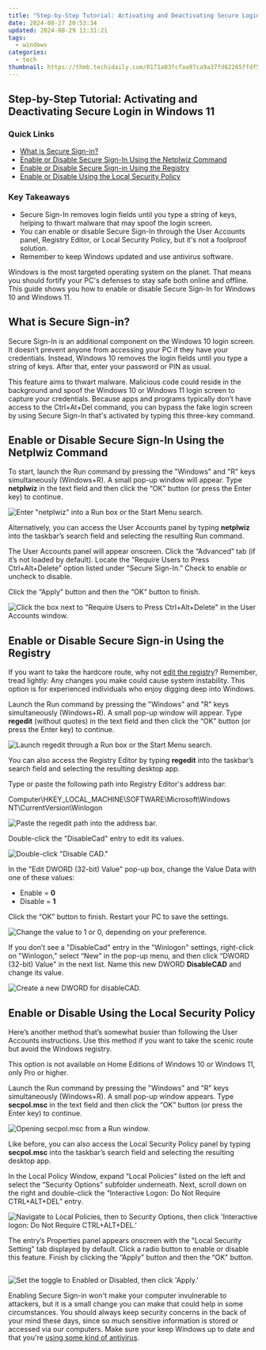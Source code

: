 ```yaml
---
title: "Step-by-Step Tutorial: Activating and Deactivating Secure Login in Windows 11"
date: 2024-08-27 20:53:34
updated: 2024-08-29 11:31:21
tags:
  - windows
categories:
  - tech
thumbnail: https://thmb.techidaily.com/0171a03fcfaa97ca9a37fd62265ffdf540832c9ac080e870fc5542fba83032d5.jpg
---
```


## Step-by-Step Tutorial: Activating and Deactivating Secure Login in Windows 11

### Quick Links

* [What is Secure Sign-in?](https://howto.techidaily.com/4-ways-to-fix-android-blue-screen-of-death-on-oneplus-open-drfone-by-drfone-fix-android-problems-fix-android-problems/)
* [Enable or Disable Secure Sign-In Using the Netplwiz Command](https://hardware-reviews.techidaily.com/unveiling-the-latest-in-computing-at-toms-electronics-hub/)
* [Enable or Disable Secure Sign-in Using the Registry](https://visual-screen-recording.techidaily.com/2024-approved-build-a-fortified-mc-base-plan-6-10/)
* [Enable or Disable Using the Local Security Policy](https://fox-friendly.techidaily.com/new-scripting-temporal-disruption-scenes/)

### Key Takeaways

* Secure Sign-In removes login fields until you type a string of keys, helping to thwart malware that may spoof the login screen.
* You can enable or disable Secure Sign-In through the User Accounts panel, Registry Editor, or Local Security Policy, but it's not a foolproof solution.
* Remember to keep Windows updated and use antivirus software.

 Windows is the most targeted operating system on the planet. That means you should fortify your PC's defenses to stay safe both online and offline. This guide shows you how to enable or disable Secure Sign-In for Windows 10 and Windows 11.

##  What is Secure Sign-in?

 Secure Sign-In is an additional component on the Windows 10 login screen. It doesn’t prevent anyone from accessing your PC if they have your credentials. Instead, Windows 10 removes the login fields until you type a string of keys. After that, enter your password or PIN as usual.

 This feature aims to thwart malware. Malicious code could reside in the background and spoof the Windows 10 or Windows 11 login screen to capture your credentials. Because apps and programs typically don’t have access to the Ctrl+At+Del command, you can bypass the fake login screen by using Secure Sign-In that's activated by typing this three-key command.

##  Enable or Disable Secure Sign-In Using the Netplwiz Command

 To start, launch the Run command by pressing the "Windows" and "R" keys simultaneously (Windows+R). A small pop-up window will appear. Type **netplwiz** in the text field and then click the “OK” button (or press the Enter key) to continue.

![Enter "netplwiz" into a Run box or the Start Menu search.](https://static1.howtogeekimages.com/wordpress/wp-content/uploads/2023/11/1-netplwiz-run.png) 

 Alternatively, you can access the User Accounts panel by typing **netplwiz** into the taskbar’s search field and selecting the resulting Run command.

 The User Accounts panel will appear onscreen. Click the “Advanced” tab (if it’s not loaded by default). Locate the “Require Users to Press Ctrl+Alt+Delete” option listed under “Secure Sign-In.” Check to enable or uncheck to disable.

 Click the “Apply” button and then the “OK” button to finish.

![Click the box next to "Require Users to Press Ctrl+Alt+Delete" in the User Accounts window.](https://static1.howtogeekimages.com/wordpress/wp-content/uploads/2023/11/2-enable-secure-sign-in.png) 

##  Enable or Disable Secure Sign-in Using the Registry

 If you want to take the hardcore route, why not [edit the registry](https://facebook-record-videos.techidaily.com/new-economical-mic-options-for-youtube-vloggers-for-2024/)? Remember, tread lightly: Any changes you make could cause system instability. This option is for experienced individuals who enjoy digging deep into Windows.

 Launch the Run command by pressing the "Windows" and "R" keys simultaneously (Windows+R). A small pop-up window will appear. Type **regedit** (without quotes) in the text field and then click the “OK” button (or press the Enter key) to continue.

![Launch regedit through a Run box or the Start Menu search.](https://static1.howtogeekimages.com/wordpress/wp-content/uploads/2023/11/3-regedit.png) 

 You can also access the Registry Editor by typing **regedit** into the taskbar’s search field and selecting the resulting desktop app.

 Type or paste the following path into Registry Editor's address bar:

Computer\HKEY_LOCAL_MACHINE\SOFTWARE\Microsoft\Windows NT\CurrentVersion\Winlogon
                    

![Paste the regedit path into the address bar.](https://static1.howtogeekimages.com/wordpress/wp-content/uploads/2023/11/4-regedit-path.png) 

 Double-click the "DisableCad" entry to edit its values.

![Double-click "Disable CAD."](https://static1.howtogeekimages.com/wordpress/wp-content/uploads/2023/11/5-disable-cat.png) 

 In the "Edit DWORD (32-bit) Value" pop-up box, change the Value Data with one of these values:

* Enable = **0**
* Disable = **1**

 Click the “OK” button to finish. Restart your PC to save the settings.

![Change the value to 1 or 0, depending on your preference.](https://static1.howtogeekimages.com/wordpress/wp-content/uploads/2023/11/6-change-value.png) 

 If you don’t see a "DisableCad" entry in the "Winlogon" settings, right-click on "Winlogon," select “New” in the pop-up menu, and then click “DWORD (32-bit) Value" in the next list. Name this new DWORD **DisableCAD** and change its value.

![Create a new DWORD for disableCAD.](https://static1.howtogeekimages.com/wordpress/wp-content/uploads/2023/11/7-create-val.png) 

##  Enable or Disable Using the Local Security Policy

 Here’s another method that’s somewhat busier than following the User Accounts instructions. Use this method if you want to take the scenic route but avoid the Windows registry.

 This option is not available on Home Editions of Windows 10 or Windows 11, only Pro or higher.

 Launch the Run command by pressing the "Windows" and "R" keys simultaneously (Windows+R). A small pop-up window appears. Type **secpol.msc** in the text field and then click the “OK” button (or press the Enter key) to continue.

![Opening secpol.msc from a Run window.](https://static1.howtogeekimages.com/wordpress/wp-content/uploads/2024/07/1-secpol-in-w11-run.png) 

 Like before, you can also access the Local Security Policy panel by typing **secpol.msc** into the taskbar’s search field and selecting the resulting desktop app.

 In the Local Policy Window, expand “Local Policies” listed on the left and select the “Security Options” subfolder underneath. Next, scroll down on the right and double-click the “Interactive Logon: Do Not Require CTRL+ALT+DEL” entry.

![Navigate to Local Policies, then to Security Options, then click 'Interactive logon: Do Not Require CTRL+ALT+DEL.'](https://static1.howtogeekimages.com/wordpress/wp-content/uploads/2024/07/2-6.png) 

 The entry’s Properties panel appears onscreen with the "Local Security Setting" tab displayed by default. Click a radio button to enable or disable this feature. Finish by clicking the “Apply” button and then the “OK” button.

## 

![Set the toggle to Enabled or Disabled, then click 'Apply.'](https://static1.howtogeekimages.com/wordpress/wp-content/uploads/2024/07/3-5.png) 

 Enabling Secure Sign-in won't make your computer invulnerable to attackers, but it is a small change you can make that could help in some circumstances. You should always keep security concerns in the back of your mind these days, since so much sensitive information is stored or accessed via our computers. Make sure your keep Windows up to date and that you're [using some kind of antivirus](https://video-capture.techidaily.com/2024-approved-nvidia-game-capturer-simple-gaming-sessions/).

<ins class="adsbygoogle"
     style="display:block"
     data-ad-format="autorelaxed"
     data-ad-client="ca-pub-7571918770474297"
     data-ad-slot="1223367746"></ins>



<ins class="adsbygoogle"
     style="display:block"
     data-ad-client="ca-pub-7571918770474297"
     data-ad-slot="8358498916"
     data-ad-format="auto"
     data-full-width-responsive="true"></ins>
